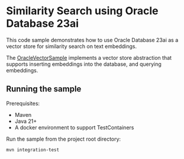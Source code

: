 # Similarity Search using Oracle Database 23ai

This code sample demonstrates how to use Oracle Database 23ai as a vector store for similarity search on text embeddings.

The [OracleVectorSample](src/main/java/com/example/OracleVectorSample.java) implements a vector store abstraction that supports inserting embeddings into the database, and querying embeddings.

## Running the sample

Prerequisites:
- Maven
- Java 21+
- A docker environment to support TestContainers

Run the sample from the project root directory:

```shell
mvn integration-test
```
